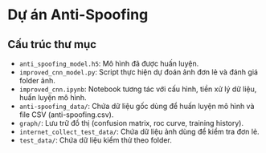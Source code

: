 # Dự án Anti-Spoofing

## Cấu trúc thư mục
- `anti_spoofing_model.h5`: Mô hình đã được huấn luyện.
- `improved_cnn_model.py`: Script thực hiện dự đoán ảnh đơn lẻ và đánh giá folder ảnh.
- `improved_cnn.ipynb`: Notebook tương tác với cấu hình, tiền xử lý dữ liệu, huấn luyện mô hình.
- `anti-spoofing_data/`: Chứa dữ liệu gốc dùng để huấn luyện mô hình và file CSV (anti-spoofing.csv).
- `graph/`: Lưu trữ đồ thị (confusion matrix, roc curve, training history).
- `internet_collect_test_data/`: Chứa dữ liệu ảnh dùng để kiểm tra đơn lẻ.
- `test_data/`: Chứa dữ liệu kiểm thử theo folder.
